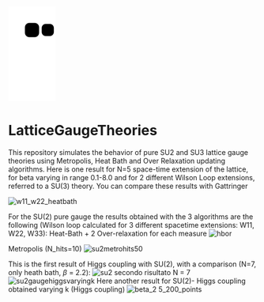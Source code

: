 ![Snake animation](https://github.com/GennaroCalandriello/LatticeGaugeTheories/blob/output/github-contribution-grid-snake.svg)

# LatticeGaugeTheories
This repository simulates the behavior of pure SU2 and SU3 lattice gauge theories using Metropolis, Heat Bath and Over Relaxation updating algorithms. Here is one result for N=5 space-time extension of the lattice, for beta varying in range 0.1-8.0 and for 2 different Wilson Loop extensions, referred to a SU(3) theory. You can compare these results with Gattringer

![w11_w22_heatbath](https://user-images.githubusercontent.com/91687268/213214805-c0a8a807-9be4-4e49-a11b-c40491c31a96.png)

For the SU(2) pure gauge the results obtained with the 3 algorithms are the following (Wilson loop calculated for 3 different spacetime extensions: W11, W22, W33):
Heat-Bath + 2 Over-relaxation for each measure
![hbor](https://user-images.githubusercontent.com/91687268/213728339-8e573378-b6e0-405c-99df-e91788706fe0.png)

Metropolis (N_hits=10)
![su2metrohits50](https://user-images.githubusercontent.com/91687268/213728370-2a07dc4c-5bf7-4084-b966-e8d313e43138.png)

This is the first result of Higgs coupling with SU(2), with a comparison (N=7, only heath bath, $\beta$ = 2.2):
![su2 secondo risultato N = 7](https://user-images.githubusercontent.com/91687268/213894384-0305dd98-3623-45bc-b08b-945a5b9118c3.png)
![su2gaugehiggsvaryingk](https://user-images.githubusercontent.com/91687268/213894392-91c8e736-8851-497c-a0a0-bf11cd8bfca2.png)
Here another result for SU(2)- Higgs coupling obtained varying k (Higgs coupling)
![beta_2 5_200_points](https://user-images.githubusercontent.com/91687268/215287564-1f745b9a-df9b-4101-9f41-907532518a37.png)
